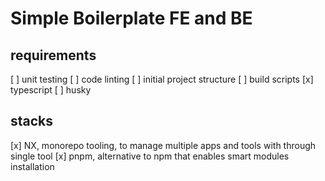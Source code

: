# Simple Boilerplate FE and BE

## requirements
[ ] unit testing
[ ] code linting
[ ] initial project structure
[ ] build scripts
[x] typescript
[ ] husky

## stacks
[x] NX, monorepo tooling, to manage multiple apps and tools with through single tool
[x] pnpm, alternative to npm that enables smart modules installation